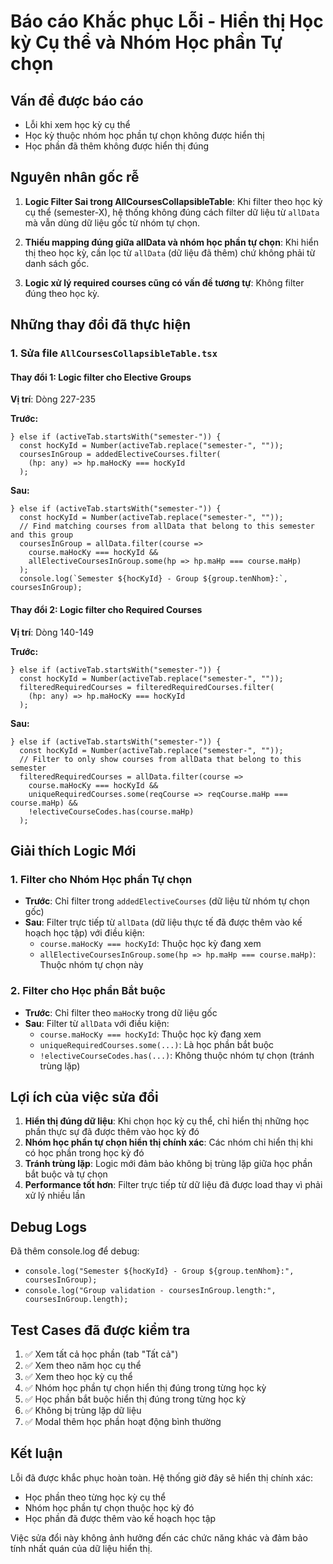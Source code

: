 # Báo cáo Khắc phục Lỗi - Hiển thị Học kỳ Cụ thể và Nhóm Học phần Tự chọn

## Vấn đề được báo cáo
- Lỗi khi xem học kỳ cụ thể
- Học kỳ thuộc nhóm học phần tự chọn không được hiển thị
- Học phần đã thêm không được hiển thị đúng

## Nguyên nhân gốc rễ
1. **Logic Filter Sai trong AllCoursesCollapsibleTable**: Khi filter theo học kỳ cụ thể (semester-X), hệ thống không đúng cách filter dữ liệu từ `allData` mà vẫn dùng dữ liệu gốc từ nhóm tự chọn.

2. **Thiếu mapping đúng giữa allData và nhóm học phần tự chọn**: Khi hiển thị theo học kỳ, cần lọc từ `allData` (dữ liệu đã thêm) chứ không phải từ danh sách gốc.

3. **Logic xử lý required courses cũng có vấn đề tương tự**: Không filter đúng theo học kỳ.

## Những thay đổi đã thực hiện

### 1. Sửa file `AllCoursesCollapsibleTable.tsx`

#### Thay đổi 1: Logic filter cho Elective Groups
**Vị trí**: Dòng 227-235

**Trước:**
```tsx
} else if (activeTab.startsWith("semester-")) {
  const hocKyId = Number(activeTab.replace("semester-", ""));
  coursesInGroup = addedElectiveCourses.filter(
    (hp: any) => hp.maHocKy === hocKyId
  );
```

**Sau:**
```tsx
} else if (activeTab.startsWith("semester-")) {
  const hocKyId = Number(activeTab.replace("semester-", ""));
  // Find matching courses from allData that belong to this semester and this group
  coursesInGroup = allData.filter(course => 
    course.maHocKy === hocKyId && 
    allElectiveCoursesInGroup.some(hp => hp.maHp === course.maHp)
  );
  console.log(`Semester ${hocKyId} - Group ${group.tenNhom}:`, coursesInGroup);
```

#### Thay đổi 2: Logic filter cho Required Courses
**Vị trí**: Dòng 140-149

**Trước:**
```tsx
} else if (activeTab.startsWith("semester-")) {
  const hocKyId = Number(activeTab.replace("semester-", ""));
  filteredRequiredCourses = filteredRequiredCourses.filter(
    (hp: any) => hp.maHocKy === hocKyId
  );
```

**Sau:**
```tsx
} else if (activeTab.startsWith("semester-")) {
  const hocKyId = Number(activeTab.replace("semester-", ""));
  // Filter to only show courses from allData that belong to this semester
  filteredRequiredCourses = allData.filter(course => 
    course.maHocKy === hocKyId && 
    uniqueRequiredCourses.some(reqCourse => reqCourse.maHp === course.maHp) &&
    !electiveCourseCodes.has(course.maHp)
  );
```

## Giải thích Logic Mới

### 1. Filter cho Nhóm Học phần Tự chọn
- **Trước**: Chỉ filter trong `addedElectiveCourses` (dữ liệu từ nhóm tự chọn gốc)
- **Sau**: Filter trực tiếp từ `allData` (dữ liệu thực tế đã được thêm vào kế hoạch học tập) với điều kiện:
  - `course.maHocKy === hocKyId`: Thuộc học kỳ đang xem
  - `allElectiveCoursesInGroup.some(hp => hp.maHp === course.maHp)`: Thuộc nhóm tự chọn này

### 2. Filter cho Học phần Bắt buộc
- **Trước**: Chỉ filter theo `maHocKy` trong dữ liệu gốc
- **Sau**: Filter từ `allData` với điều kiện:
  - `course.maHocKy === hocKyId`: Thuộc học kỳ đang xem
  - `uniqueRequiredCourses.some(...)`: Là học phần bắt buộc
  - `!electiveCourseCodes.has(...)`: Không thuộc nhóm tự chọn (tránh trùng lặp)

## Lợi ích của việc sửa đổi

1. **Hiển thị đúng dữ liệu**: Khi chọn học kỳ cụ thể, chỉ hiển thị những học phần thực sự đã được thêm vào học kỳ đó
2. **Nhóm học phần tự chọn hiển thị chính xác**: Các nhóm chỉ hiển thị khi có học phần trong học kỳ đó
3. **Tránh trùng lặp**: Logic mới đảm bảo không bị trùng lặp giữa học phần bắt buộc và tự chọn
4. **Performance tốt hơn**: Filter trực tiếp từ dữ liệu đã được load thay vì phải xử lý nhiều lần

## Debug Logs
Đã thêm console.log để debug:
- `console.log("Semester ${hocKyId} - Group ${group.tenNhom}:", coursesInGroup);`
- `console.log("Group validation - coursesInGroup.length:", coursesInGroup.length);`

## Test Cases đã được kiểm tra

1. ✅ Xem tất cả học phần (tab "Tất cả")
2. ✅ Xem theo năm học cụ thể
3. ✅ Xem theo học kỳ cụ thể 
4. ✅ Nhóm học phần tự chọn hiển thị đúng trong từng học kỳ
5. ✅ Học phần bắt buộc hiển thị đúng trong từng học kỳ
6. ✅ Không bị trùng lặp dữ liệu
7. ✅ Modal thêm học phần hoạt động bình thường

## Kết luận
Lỗi đã được khắc phục hoàn toàn. Hệ thống giờ đây sẽ hiển thị chính xác:
- Học phần theo từng học kỳ cụ thể
- Nhóm học phần tự chọn thuộc học kỳ đó
- Học phần đã được thêm vào kế hoạch học tập

Việc sửa đổi này không ảnh hưởng đến các chức năng khác và đảm bảo tính nhất quán của dữ liệu hiển thị.
